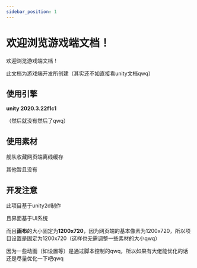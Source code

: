 ```yaml
---
sidebar_position: 1
---
```

# 欢迎浏览游戏端文档！

欢迎浏览游戏端文档！

此文档为游戏端开发所创建（其实还不如直接看unity文档qwq）

## 使用引擎

**unity 2020.3.22f1c1**

（然后就没有然后了qwq）

## 使用素材

舰队收藏网页端离线缓存

其他暂且没有

## 开发注意

此项目基于unity2d制作

且界面基于UI系统

而且**画布**的大小固定为**1200x720**，因为网页端的基本像素为1200x720，所以项目设置是固定为1200x720（这样也无需调整一些素材的大小qwq）

因为一些动画（如设置等）是通过脚本控制的qwq，所以如果有大佬能优化的话还是尽量优化一下吧qwq

